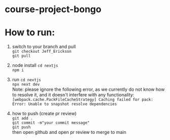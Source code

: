 # course-project-bongo

# How to run:
1. switch to your branch and pull \
`git checkout Jeff_Erickson` \
`git pull`

2. node install
`cd nextjs` \
`npm i` 

3. run 
`cd nextjs` \
`npx next dev` \
Note: please ignore the following error, as we currently do not know how to resolve it, and it doesn't interfere with any functionality:
`[webpack.cache.PackFileCacheStrategy] Caching failed for pack: Error: Unable to snapshot resolve dependencies` 




10. how to push (create pr review) \
`git add .` \
`git commit -m"your commit message"` \
`git push` \
then open github and open pr review to merge to main 
